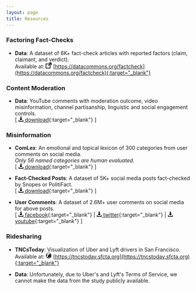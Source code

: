 ```yaml
---
layout: page
title: Resources
---
```

### Factoring Fact-Checks

* **Data**: A dataset of 6K+ fact-check articles with reported factors (claim, claimant, and verdict).  
Available at: <img src="../images/icons/link.svg" width="16"> [https://datacommons.org/factcheck](https://datacommons.org/factcheck){:target="_blank"}

### Content Moderation

* **Data**: YouTube comments with moderation outcome, video misinformation, channel partisanship, linguistic and social engagement controls.  
\[ [<img src="../images/icons/download.svg" width="14"> download](youtube_comments.csv){:target="_blank"} \]

### Misinformation

* **ComLex**: An emotional and topical lexicon of 300 categories from user comments on social media.  
*Only 56 named categories are human evaluated.*  
\[ [<img src="../images/icons/download.svg" width="14"> download](ComLex.csv){:target="_blank"} \]

* **Fact-Checked Posts**: A dataset of 5K+ social media posts fact-checked by Snopes or PolitiFact.  
\[ [<img src="../images/icons/download.svg" width="14"> download](factchecks.csv){:target="_blank"} \]

* **User Comments**: A dataset of 2.6M+ user comments on social media for above posts.  
\[ [<img src="../images/icons/download.svg" width="14"> facebook](comments/facebook.bz2){:target="_blank"} | [<img src="../images/icons/download.svg" width="14"> twitter](comments/twitter.bz2){:target="_blank"} | [<img src="../images/icons/download.svg" width="14"> youtube](comments/youtube.bz2){:target="_blank"} \]

### Ridesharing

* **TNCsToday**: Visualization of Uber and Lyft drivers in San Francisco.  
Available at: <img src="../images/logos/sfcta.jpg" width="16"> [https://tncstoday.sfcta.org](https://tncstoday.sfcta.org){:target="_blank"}

* **Data**: Unfortunately, due to Uber's and Lyft's Terms of Service, we cannot make the data from the study publicly available.
